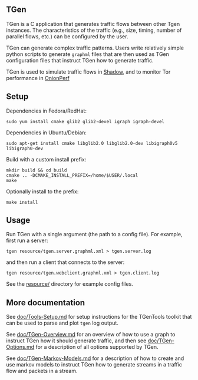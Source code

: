 ## TGen

TGen is a C application that generates traffic flows between other
Tgen instances. The characteristics of the traffic (e.g., size, timing,
number of parallel flows, etc.) can be configured by the user.

TGen can generate complex traffic patterns. Users write relatively simple
python scripts to generate `graphml` files that are then used as TGen
configuration files that instruct TGen how to generate traffic.

TGen is used to simulate traffic flows in [Shadow](https://github.com/shadow/shadow),
and to monitor Tor performance in [OnionPerf](https://gitweb.torproject.org/onionperf.git)

## Setup

Dependencies in Fedora/RedHat:

    sudo yum install cmake glib2 glib2-devel igraph igraph-devel

Dependencies in Ubuntu/Debian:

    sudo apt-get install cmake libglib2.0 libglib2.0-dev libigraph0v5 libigraph0-dev

Build with a custom install prefix:

    mkdir build && cd build
    cmake .. -DCMAKE_INSTALL_PREFIX=/home/$USER/.local
    make

Optionally install to the prefix:

    make install

## Usage

Run TGen with a single argument (the path to a config file). For example,
first run a server:

    tgen resource/tgen.server.graphml.xml > tgen.server.log

and then run a client that connects to the server:

    tgen resource/tgen.webclient.graphml.xml > tgen.client.log

See the [resource/](resource) directory for example config files.

## More documentation

See [doc/Tools-Setup.md](doc/Tools-Setup.md) for setup instructions for
the TGenTools toolkit that can be used to parse and plot `tgen` log output.

See [doc/TGen-Overview.md](doc/TGen-Overview.md) for an overview of how to use
a graph to instruct TGen how it should generate traffic, and then see
[doc/TGen-Options.md](doc/TGen-Options.md) for a description of all options
supported by TGen.

See [doc/TGen-Markov-Models.md](doc/TGen-Markov-Models.md) for a description
of how to create and use markov models to instruct TGen how to generate
streams in a traffic flow and packets in a stream.
